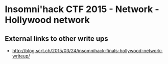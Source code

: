 # Insomni'hack CTF 2015 - Network - Hollywood network

## External links to other write ups

* <http://blog.scrt.ch/2015/03/24/insomnihack-finals-hollywood-network-writeup/>